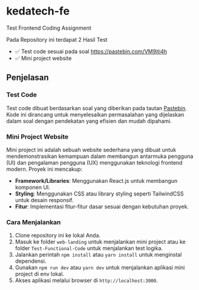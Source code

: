 # kedatech-fe

Test Frontend Coding Assignment

Pada Repository ini terdapat 2 Hasil Test

- ✅ Test code sesuai pada soal https://pastebin.com/VM9iti4h
- ✅ Mini project website

## Penjelasan

### Test Code

Test code dibuat berdasarkan soal yang diberikan pada tautan [Pastebin](https://pastebin.com/VM9iti4h). Kode ini dirancang untuk menyelesaikan permasalahan yang dijelaskan dalam soal dengan pendekatan yang efisien dan mudah dipahami.

### Mini Project Website

Mini project ini adalah sebuah website sederhana yang dibuat untuk mendemonstrasikan kemampuan dalam membangun antarmuka pengguna (UI) dan pengalaman pengguna (UX) menggunakan teknologi frontend modern. Proyek ini mencakup:

- **Framework/Libraries**: Menggunakan React.js untuk membangun komponen UI.
- **Styling**: Menggunakan CSS atau library styling seperti TailwindCSS untuk desain responsif.
- **Fitur**: Implementasi fitur-fitur dasar sesuai dengan kebutuhan proyek.

### Cara Menjalankan

1. Clone repository ini ke lokal Anda.
2. Masuk ke folder `web-landing` untuk menjalankan mini project atau ke folder `Test-Functional-Code` untuk menjalankan test logika.
3. Jalankan perintah `npm install` atau `yarn install` untuk menginstal dependensi.
4. Gunakan `npm run dev` atau `yarn dev` untuk menjalankan aplikasi mini project di env lokal.
5. Akses aplikasi melalui browser di `http://localhost:3000`.
